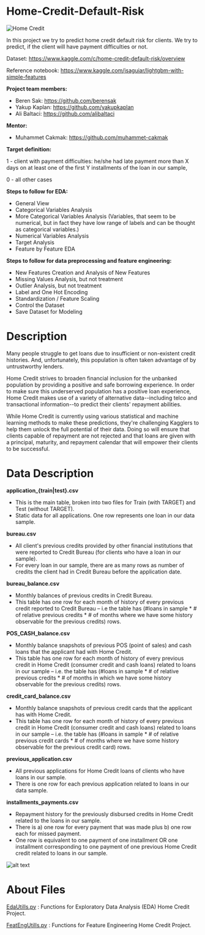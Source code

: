# Home-Credit-Default-Risk


![Home Credit](https://user-images.githubusercontent.com/71599944/102082322-d0556680-3e22-11eb-96d4-3433cb10f823.png)

In this project we try to predict home credit default risk for clients. We try to predict, if the client will have payment difficulties or not.

Dataset: https://www.kaggle.com/c/home-credit-default-risk/overview

Reference notebook: https://www.kaggle.com/jsaguiar/lightgbm-with-simple-features

**Project team members:**

* Beren Sak: https://github.com/berensak
* Yakup Kaplan: https://github.com/yakupkaplan
* Ali Baltaci: https://github.com/alibaltaci

**Mentor:**

* Muhammet Cakmak: https://github.com/muhammet-cakmak

**Target definition:**

 1 - client with payment difficulties: he/she had late payment more than X days on at least one of the first Y installments of the loan in our sample,

0 - all other cases

**Steps to follow for EDA:**

* General View
* Categorical Variables Analysis
* More Categorical Variables Analysis (Variables, that seem to be numerical, but in fact they have low range of labels and can be thought as categorical variables.)
* Numerical Variables Analysis
* Target Analysis
* Feature by Feature EDA

**Steps to follow for data preprocessing and feature engineering:**

* New Features Creation and Analysis of New Features
* Missing Values Analysis, but not treatment
* Outlier Analysis, but not treatment
* Label and One Hot Encoding
* Standardization / Feature Scaling
* Control the Dataset
* Save Dataset for Modeling

# Description 
Many people struggle to get loans due to insufficient or non-existent credit histories. And, unfortunately, this population is often taken advantage of by untrustworthy lenders.

Home Credit strives to broaden financial inclusion for the unbanked population by providing a positive and safe borrowing experience. In order to make sure this underserved population has a positive loan experience, Home Credit makes use of a variety of alternative data--including telco and transactional information--to predict their clients' repayment abilities.

While Home Credit is currently using various statistical and machine learning methods to make these predictions, they're challenging Kagglers to help them unlock the full potential of their data. Doing so will ensure that clients capable of repayment are not rejected and that loans are given with a principal, maturity, and repayment calendar that will empower their clients to be successful.

# Data Description

**application_{train|test}.csv**

* This is the main table, broken into two files for Train (with TARGET) and Test (without TARGET).
* Static data for all applications. One row represents one loan in our data sample.

**bureau.csv**

* All client's previous credits provided by other financial institutions that were reported to Credit Bureau (for clients who have a loan in our sample).
* For every loan in our sample, there are as many rows as number of credits the client had in Credit Bureau before the application date.

**bureau_balance.csv**

* Monthly balances of previous credits in Credit Bureau.
* This table has one row for each month of history of every previous credit reported to Credit Bureau – i.e the table has (#loans in sample * # of relative previous credits * # of months where we have some history observable for the previous credits) rows.

**POS_CASH_balance.csv**

* Monthly balance snapshots of previous POS (point of sales) and cash loans that the applicant had with Home Credit.
* This table has one row for each month of history of every previous credit in Home Credit (consumer credit and cash loans) related to loans in our sample – i.e. the table has (#loans in sample * # of relative previous credits * # of months in which we have some history observable for the previous credits) rows.

**credit_card_balance.csv**

* Monthly balance snapshots of previous credit cards that the applicant has with Home Credit.
* This table has one row for each month of history of every previous credit in Home Credit (consumer credit and cash loans) related to loans in our sample – i.e. the table has (#loans in sample * # of relative previous credit cards * # of months where we have some history observable for the previous credit card) rows.

**previous_application.csv**

* All previous applications for Home Credit loans of clients who have loans in our sample.
* There is one row for each previous application related to loans in our data sample.

**installments_payments.csv**

* Repayment history for the previously disbursed credits in Home Credit related to the loans in our sample.
* There is a) one row for every payment that was made plus b) one row each for missed payment.
* One row is equivalent to one payment of one installment OR one installment corresponding to one payment of one previous Home Credit credit related to loans in our sample.


![alt text](https://storage.googleapis.com/kaggle-media/competitions/home-credit/home_credit.png)


# About Files

[EdaUtills.py](https://github.com/alibaltaci/Home-Credit-Default-Risk/blob/main/EdaUtills.py) : Functions for Exploratory Data Analysis (EDA) Home Credit Project.

[FeatEngUtills.py](https://github.com/alibaltaci/Home-Credit-Default-Risk/blob/main/FeatEngUtills.py) : Functions for Feature Engineering Home Credit Project.


